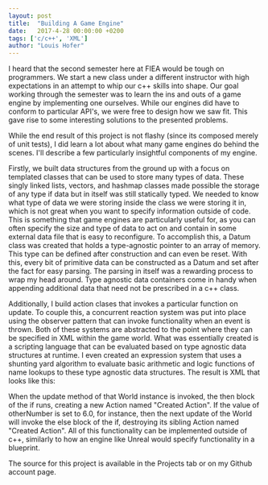 ```yaml
---
layout: post
title:  "Building A Game Engine"
date:   2017-4-28 00:00:00 +0200
tags: ['c/c++', 'XML']
author: "Louis Hofer"
---
```


I heard that the second semester here at FIEA would be tough on programmers.
We start a new class under a different instructor with high expectations in an attempt to whip our c++ skills into shape.
Our goal working through the semester was to learn the ins and outs of a game engine by implementing one ourselves.
While our engines did have to conform to particular API's, we were free to design how we saw fit.
This gave rise to some interesting solutions to the presented problems.

While the end result of this project is not flashy (since its composed merely of unit tests), I did learn a lot about what many game engines do behind the scenes.
I'll describe a few particularly insightful components of my engine.

Firstly, we built data structures from the ground up with a focus on templated classes that can be used to store many types of data.
These singly linked lists, vectors, and hashmap classes made possible the storage of any type if data but in itself was still statically typed.
We needed to know what type of data we were storing inside the class we were storing it in, which is not great when you want to specify information outside of code.
This is something that game engines are particularly useful for, as you can often specify the size and type of data to act on and contain in some external data file that is easy to reconfigure.
To accomplish this, a Datum class was created that holds a type-agnostic pointer to an array of memory.
This type can be defined after construction and can even be reset.
With this, every bit of primitive data can be constructed as a Datum and set after the fact for easy parsing.
The parsing in itself was a rewarding process to wrap my head around.
Type agnostic data containers come in handy when appending additional data that need not be prescribed in a c++ class.

Additionally, I build action clases that invokes a particular function on update.
To couple this, a concurrent reaction system was put into place using the observer pattern that can invoke functionality when an event is thrown.
Both of these systems are abstracted to the point where they can be specified in XML within the game world.
What was essentially created is a scripting language that can be evaluated based on type agnostic data structures at runtime.
I even created an expression system that uses a shunting yard algorithm to evaluate basic arithmetic and logic functions of name lookups to these type agnostic data structures.
The result is XML that looks like this:

<world name='World 1'>
	<float name='number' value='5.0'/>
	<float name='otherNumber' value='3.0'/>
	<if>
		<expression value='number > otherNumber'/>
		<then class='ActionList'>
			<action name='Creator' class='ActionCreateAction'>
				<string name='instance' value='Created Action'/>
				<string name='class' value='ActionList'/>
			</action>
		</then>
		<else class='ActionList'>
			<action class='ActionList' name='Created Action'/>
			<action name='Destroyer' class='ActionDestroyAction'>
				<string name='instance' value='Created Action'/>
			</action>
		</else>
	</if>
</world>

When the update method of that World instance is invoked, the then block of the if runs, creating a new Action named "Created Action".
If the value of otherNumber is set to 6.0, for instance, then the next update of the World will invoke the else block of the if, destroying its sibling Action named "Created Action".
All of this functionality can be implemented outside of c++, similarly to how an engine like Unreal would specify functionality in a blueprint.

The source for this project is available in the Projects tab or on my Github account page.
